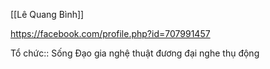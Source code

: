 [[Lê Quang Bình]] 

https://facebook.com/profile.php?id=707991457

Tổ chức:: Sống 
Đạo gia
nghệ thuật đương đại
nghe thụ động
